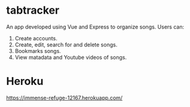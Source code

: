 # tabtracker
An app developed using Vue and Express to organize songs.
Users can:
1. Create accounts.
2. Create, edit, search for and delete songs.
3. Bookmarks songs.
4. View matadata and Youtube videos of songs. 
# Heroku
https://immense-refuge-12167.herokuapp.com/

